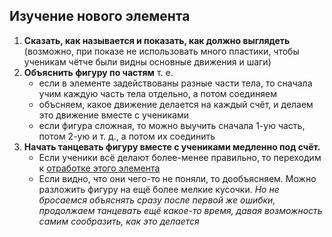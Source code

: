 ## Изучение нового элемента
1. **Сказать, как называется и показать, как должно выглядеть** (возможно, при показе не использовать много пластики, чтобы ученикам чётче были видны основные движения и шаги)
2. **Объяснить фигуру по частям** т. е.
	 - если в элементе задействованы разные части тела, то сначала учим каждую часть тела отдельно, а потом соединяем
	- объсняем, какое движение делается на каждый счёт, и делаем это движение вместе с учениками
	- если фигура сложная, то можно выучить сначала 1-ую часть, потом 2-ую и т. д., а потом их соединить
3. **Начать танцевать фигуру вместе с учениками медленно под счёт.** 
	- Если ученики всё делают более-менее правильно, то переходим к [отработке этого элемента](001cОтработка.md)
	- Если видно, что они чего-то не поняли, то дообъясняем. Можно разложить фигуру на ещё более мелкие кусочки. *Но не бросаемся объяснять сразу после первой же ошибки, продолжаем танцевать ещё какое-то время, давая возможность самим сообразить, как это делается*
